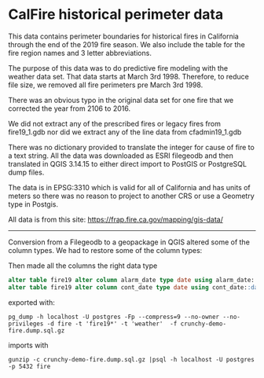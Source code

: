 # CalFire historical perimeter data
This data contains perimeter boundaries for historical fires in California through the end of the 2019 fire season. We also include the table for the fire region names and 3 letter abbreviations. 

The purpose of this data was to do predictive fire modeling with the weather data set. That data starts at March 3rd 1998. Therefore, to reduce file size, we removed all fire perimeters pre March 3rd 1998.  

There was an obvious typo in the original data set for one fire that we corrected the year 
from 2106 to 2016. 

We did not extract any of the prescribed fires or legacy fires from fire19_1.gdb nor did we extract any of the line data from cfadmin19_1.gdb

There was no dictionary provided to translate the integer for cause of fire to a text string.
All the data was downloaded as ESRI filegeodb and then translated in QGIS 3.14.15 to either direct import to PostGIS or PostgreSQL dump files.

The data is in EPSG:3310 which is valid for all of California and has units of meters so there was no reason to project to another CRS or use a Geometry type in Postgis.


All data is from this site:
https://frap.fire.ca.gov/mapping/gis-data/

-----------------------------------

Conversion from a Filegeodb to a geopackage in QGIS altered some of the column types. We had to restore some of the column types:

Then made all the columns the right data type
```sql
alter table fire19 alter column alarm_date type date using alarm_date::date;
alter table fire19 alter column cont_date type date using cont_date::date;
```

exported with:
```
pg_dump -h localhost -U postgres -Fp --compress=9 --no-owner --no-privileges -d fire -t 'fire19*' -t 'weather'  -f crunchy-demo-fire.dump.sql.gz
```

imports with
```
gunzip -c crunchy-demo-fire.dump.sql.gz |psql -h localhost -U postgres -p 5432 fire
```